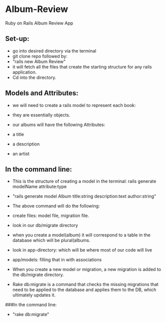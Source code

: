 # Album-Review
Ruby on Rails Album Review App

## Set-up:
- go into desired directory via the terminal
 - git clone repo followed by:
 - "rails new Album Review"
  - it will fetch all the files that create the starting structure for any rails application.
- Cd into the directory.

## Models and Attributes:
- we will need to create a rails model to represent each book:
- they are essentially objects.

- our albums will have the following Attributes:
 - a title
 - a description
 - an artist

## In the command line:

- This is the structure of creating a model in the terminal: rails generate modelName attribute:type
- "rails generate model Album title:string description:text author:string"

- The above command will do the following:
 - create files: model file, migration file.
 - look in our db/migrate directory
 - when you create a model(album) it will correspond to a table in the database which will be plural(albums.
 - look in app-directory: which will be where most of our code will live
 - app/models: filling that in with associations
 - When you create a new model or migration, a new migration is added to the db/migrate directory.

 - Rake db:migrate is a command that checks the missing migrations that need to be applied to the database and applies them to the DB, which ultimately updates it.

###In the command line:
 - "rake db:migrate"
